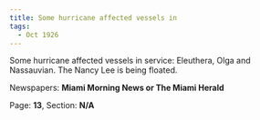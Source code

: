 ```yaml
---  
title: Some hurricane affected vessels in  
tags:  
  - Oct 1926  
---  
```

  
Some hurricane affected vessels in service: Eleuthera, Olga and Nassauvian. The Nancy Lee is being floated.  
  
Newspapers: **Miami Morning News or The Miami Herald**  
  
Page: **13**, Section: **N/A** 
